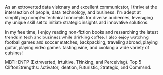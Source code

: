 As an extroverted data visionary and excellent communicator, I thrive at the intersection of people, data, technology, and business. I'm adept at simplifying complex technical concepts for diverse audiences, leveraging my unique skill set to initiate strategic insights and innovative solutions.

In my free time, I enjoy reading non-fiction books and researching the latest trends in tech and business while drinking coffee. I also enjoy watching football games and soccer matches, backpacking, traveling abroad, playing guitar, playing video games, tasting wine, and cooking a wide variety of cuisines!

MBTI: ENTP (Extroverted, Intuitive, Thinking, and Perceiving).
Top 5 CliftonStrengths: Activator, Ideation, Futuristic, Strategic, and Command.

<!---
thomascowart/thomascowart is a ✨ special ✨ repository because its `README.md` (this file) appears on your GitHub profile.
You can click the Preview link to take a look at your changes.
--->
